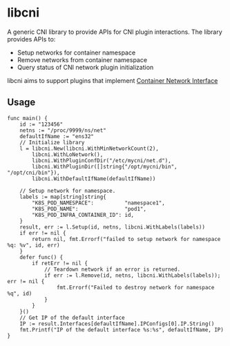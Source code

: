 # libcni

A generic CNI library to provide APIs for CNI plugin interactions. The library provides APIs to:

- Setup networks for container namespace
- Remove networks from container namespace
- Query status of CNI network plugin initialization

libcni aims to support plugins that implement [Container Network Interface](https://github.com/containernetworking/cni)

## Usage
```
func main() {
	id := "123456"
	netns := "/proc/9999/ns/net"
	defaultIfName := "ens32"
	// Initialize library
	l = libcni.New(libcni.WithMinNetworkCount(2),
		libcni.WithLoNetwork(),
		libcni.WithPluginConfDir("/etc/mycni/net.d"),
		libcni.WithPluginDir([]string{"/opt/mycni/bin", "/opt/cni/bin"}),
		libcni.WithDefaultIfName(defaultIfName))

	// Setup network for namespace.
	labels := map[string]string{
		"K8S_POD_NAMESPACE":          "namespace1",
		"K8S_POD_NAME":               "pod1",
		"K8S_POD_INFRA_CONTAINER_ID": id,
	}
	result, err := l.Setup(id, netns, libcni.WithLabels(labels))
	if err != nil {
		return nil, fmt.Errorf("failed to setup network for namespace %q: %v", id, err)
	}
	defer func() {
		if retErr != nil {
			// Teardown network if an error is returned.
			if err := l.Remove(id, netns, libcni.WithLabels(labels)); err != nil {
				fmt.Errorf("Failed to destroy network for namespace %q", id)
			}
		}
	}()
	// Get IP of the default interface
	IP := result.Interfaces[defaultIfName].IPConfigs[0].IP.String()
	fmt.Printf("IP of the default interface %s:%s", defaultIfName, IP)
}
```
